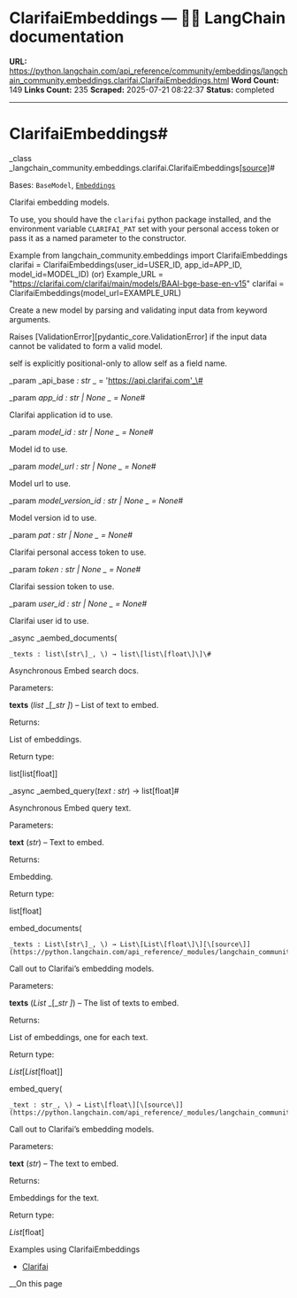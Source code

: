 # ClarifaiEmbeddings — 🦜🔗 LangChain  documentation

**URL:** https://python.langchain.com/api_reference/community/embeddings/langchain_community.embeddings.clarifai.ClarifaiEmbeddings.html
**Word Count:** 149
**Links Count:** 235
**Scraped:** 2025-07-21 08:22:37
**Status:** completed

---

# ClarifaiEmbeddings\#

_class _langchain\_community.embeddings.clarifai.ClarifaiEmbeddings[\[source\]](https://python.langchain.com/api_reference/_modules/langchain_community/embeddings/clarifai.html#ClarifaiEmbeddings)\#     

Bases: `BaseModel`, [`Embeddings`](https://python.langchain.com/api_reference/core/embeddings/langchain_core.embeddings.embeddings.Embeddings.html#langchain_core.embeddings.embeddings.Embeddings "langchain_core.embeddings.embeddings.Embeddings")

Clarifai embedding models.

To use, you should have the `clarifai` python package installed, and the environment variable `CLARIFAI_PAT` set with your personal access token or pass it as a named parameter to the constructor.

Example               from langchain_community.embeddings import ClarifaiEmbeddings     clarifai = ClarifaiEmbeddings(user_id=USER_ID,                                   app_id=APP_ID,                                   model_id=MODEL_ID)                      (or)     Example_URL = "https://clarifai.com/clarifai/main/models/BAAI-bge-base-en-v15"     clarifai = ClarifaiEmbeddings(model_url=EXAMPLE_URL)     

Create a new model by parsing and validating input data from keyword arguments.

Raises \[ValidationError\]\[pydantic\_core.ValidationError\] if the input data cannot be validated to form a valid model.

self is explicitly positional-only to allow self as a field name.

_param _api\_base _: str_ _ = 'https://api.clarifai.com'_\#     

_param _app\_id _: str | None_ _ = None_\#     

Clarifai application id to use.

_param _model\_id _: str | None_ _ = None_\#     

Model id to use.

_param _model\_url _: str | None_ _ = None_\#     

Model url to use.

_param _model\_version\_id _: str | None_ _ = None_\#     

Model version id to use.

_param _pat _: str | None_ _ = None_\#     

Clarifai personal access token to use.

_param _token _: str | None_ _ = None_\#     

Clarifai session token to use.

_param _user\_id _: str | None_ _ = None_\#     

Clarifai user id to use.

_async _aembed\_documents\(

    _texts : list\[str\]_, \) → list\[list\[float\]\]\#     

Asynchronous Embed search docs.

Parameters:     

**texts** \(_list_ _\[__str_ _\]_\) – List of text to embed.

Returns:     

List of embeddings.

Return type:     

list\[list\[float\]\]

_async _aembed\_query\(_text : str_\) → list\[float\]\#     

Asynchronous Embed query text.

Parameters:     

**text** \(_str_\) – Text to embed.

Returns:     

Embedding.

Return type:     

list\[float\]

embed\_documents\(

    _texts : List\[str\]_, \) → List\[List\[float\]\][\[source\]](https://python.langchain.com/api_reference/_modules/langchain_community/embeddings/clarifai.html#ClarifaiEmbeddings.embed_documents)\#     

Call out to Clarifai’s embedding models.

Parameters:     

**texts** \(_List_ _\[__str_ _\]_\) – The list of texts to embed.

Returns:     

List of embeddings, one for each text.

Return type:     

_List_\[_List_\[float\]\]

embed\_query\(

    _text : str_, \) → List\[float\][\[source\]](https://python.langchain.com/api_reference/_modules/langchain_community/embeddings/clarifai.html#ClarifaiEmbeddings.embed_query)\#     

Call out to Clarifai’s embedding models.

Parameters:     

**text** \(_str_\) – The text to embed.

Returns:     

Embeddings for the text.

Return type:     

_List_\[float\]

Examples using ClarifaiEmbeddings

  * [Clarifai](https://python.langchain.com/docs/integrations/providers/clarifai/)

__On this page
